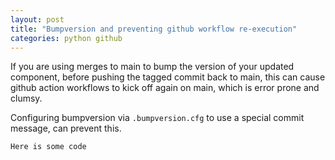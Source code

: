```yaml
---
layout: post
title: "Bumpversion and preventing github workflow re-execution"
categories: python github
---
```


If you are using merges to main to bump the version of your updated component, before pushing the tagged commit back to main, this can cause github action workflows to kick off again on main, which is error prone and clumsy.

Configuring bumpversion via `.bumpversion.cfg` to use a special commit message, can prevent this.
<!--excerpt-above-->



```
Here is some code
```